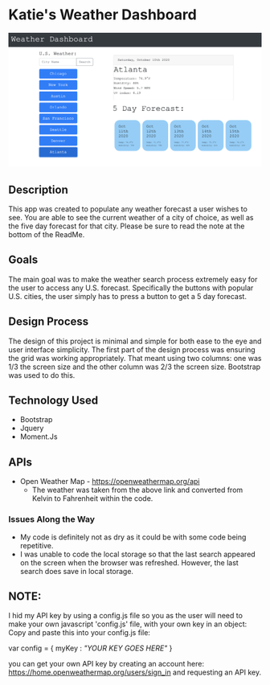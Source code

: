 # Katie's Weather Dashboard

![Weather App Image 1](readme_asset/weather-app.png)

## Description
This app was created to populate any weather forecast a user wishes to see. You are able to see the current weather of a city of choice, as well as the five day forecast for that city. Please be sure to read the note at the bottom of the ReadMe.

## Goals
The main goal was to make the weather search process extremely easy for the user to access any U.S. forecast. Specifically the buttons with popular U.S. cities, the user simply has to press a button to get a 5 day forecast. 

## Design Process 
The design of this project is minimal and simple for both ease to the eye and user interface simplicity. The first part of the design process was ensuring the grid was working appropriately. That meant using two columns: one was 1/3 the screen size and the other column was 2/3 the screen size. Bootstrap was used to do this. 

## Technology Used
- Bootstrap
- Jquery
- Moment.Js

## APIs
- Open Weather Map - https://openweathermap.org/api
    - The weather was taken from the above link and converted from Kelvin to Fahrenheit within the code. 

### Issues Along the Way
- My code is definitely not as dry as it could be with some code being repetitive.
- I was unable to code the local storage so that the last search appeared on the screen when the browser was refreshed. However, the last search does save in local storage. 

## NOTE:
I hid my API key by using a config.js file so you as the user will need to make your own javascript 'config.js' file, with your own key in an object:
Copy and paste this into your config.js file: 

var config = {
myKey : *"YOUR KEY GOES HERE"*
}

you can get your own API key by creating an account here: https://home.openweathermap.org/users/sign_in and requesting an API key.